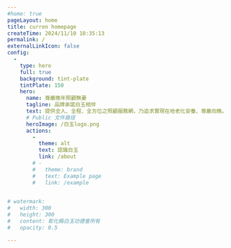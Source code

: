 ```yaml
---
#home: true
pageLayout: home
title: curren homepage
createTime: 2024/11/10 10:35:13
permalink: /
externalLinkIcon: false
config:
  -
    type: hero
    full: true
    background: tint-plate
    tintPlate: 150    
    hero:
      name: 尊嚴晚年照顧無憂
      tagline: 品牌承諾白玉相伴
      text: 提供全人、全程、全方位之照顧服務網，乃追求實現在地老化安養、尊嚴向晚。
      # Public 文件路径
      heroImage: /白玉logo.png
      actions:
        -
          theme: alt
          text: 認識白玉
          link: /about
        # -
        #   theme: brand
        #   text: Example page
        #   link: /example
        

# watermark:
#   width: 300
#   height: 300
#   content: 彰化縣白玉功德會所有
#   opacity: 0.5

---
```


<style>

@media screen and (max-width: 500px) {
  .content .hero-name, .content .hero-tagline{
    font-size: 34px;
    display: block;
  }

  .content .hero-text{
    color: #ffffff;
    font-size: 19px;
  }
}

.content .hero-text{
  color: #ffffff;
}



</style>
